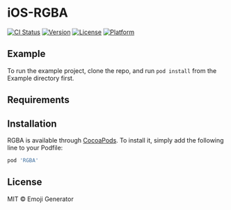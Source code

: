 # iOS-RGBA

[![CI Status](http://img.shields.io/travis/pine/RGBA.svg?style=flat)](https://travis-ci.org/pine/RGBA)
[![Version](https://img.shields.io/cocoapods/v/RGBA.svg?style=flat)](http://cocoapods.org/pods/RGBA)
[![License](https://img.shields.io/cocoapods/l/RGBA.svg?style=flat)](http://cocoapods.org/pods/RGBA)
[![Platform](https://img.shields.io/cocoapods/p/RGBA.svg?style=flat)](http://cocoapods.org/pods/RGBA)

## Example

To run the example project, clone the repo, and run `pod install` from the Example directory first.

## Requirements

## Installation

RGBA is available through [CocoaPods](http://cocoapods.org). To install
it, simply add the following line to your Podfile:

```ruby
pod 'RGBA'
```

## License

MIT &copy; Emoji Generator

